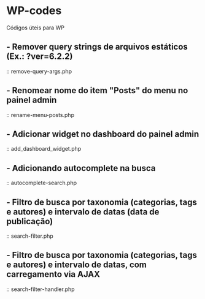 # WP-codes
Códigos úteis para WP

## - Remover query strings de arquivos estáticos (Ex.: ?ver=6.2.2)
:: remove-query-args.php

## - Renomear nome do item "Posts" do menu no painel admin
:: rename-menu-posts.php

## - Adicionar widget no dashboard do painel admin
:: add_dashboard_widget.php

## - Adicionando autocomplete na busca
:: autocomplete-search.php

## - Filtro de busca por taxonomia (categorias, tags e autores) e intervalo de datas (data de publicação)
:: search-filter.php

## - Filtro de busca por taxonomia (categorias, tags e autores) e intervalo de datas, com carregamento via AJAX
:: search-filter-handler.php
